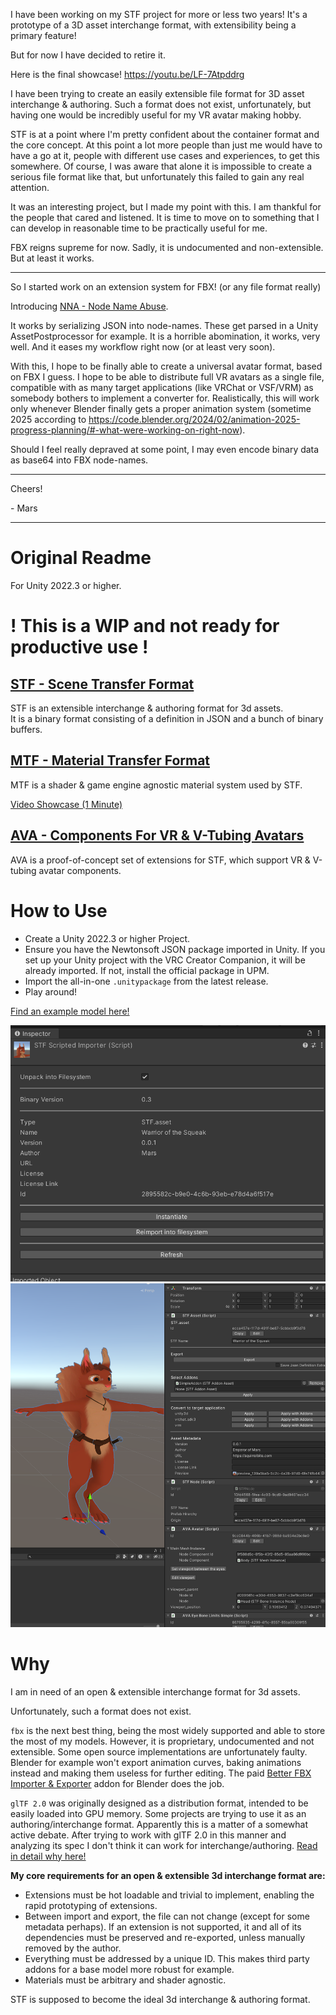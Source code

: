 I have been working on my STF project for more or less two years!
It's a prototype of a 3D asset interchange format, with extensibility being a primary feature!

But for now I have decided to retire it.

Here is the final showcase!
https://youtu.be/LF-7Atpddrg

I have been trying to create an easily extensible file format for 3D asset interchange & authoring.
Such a format does not exist, unfortunately, but having one would be incredibly useful for my VR avatar making hobby.

STF is at a point where I'm pretty confident about the container format and the core concept.
At this point a lot more people than just me would have to have a go at it, people with different use cases and experiences, to get this somewhere.
Of course, I was aware that alone it is impossible to create a serious file format like that, but unfortunately this failed to gain any real attention.

It was an interesting project, but I made my point with this.
I am thankful for the people that cared and listened.
It is time to move on to something that I can develop in reasonable time to be practically useful for me.

FBX reigns supreme for now. Sadly, it is undocumented and non-extensible. But at least it works.

---

So I started work on an extension system for FBX! (or any file format really)

Introducing [NNA - Node Name Abuse](https://github.com/emperorofmars/nna-unity).

It works by serializing JSON into node-names. These get parsed in a Unity AssetPostprocessor for example.
It is a horrible abomination, it works, very well. And it eases my workflow right now (or at least very soon).

With this, I hope to be finally able to create a universal avatar format, based on FBX I guess.
I hope to be able to distribute full VR avatars as a single file, compatible with as many target applications (like VRChat or VSF/VRM) as somebody bothers to implement a converter for.
Realistically, this will work only whenever Blender finally gets a proper animation system (sometime 2025 according to https://code.blender.org/2024/02/animation-2025-progress-planning/#-what-were-working-on-right-now).

Should I feel really depraved at some point, I may even encode binary data as base64 into FBX node-names.

---

Cheers!

\- Mars

---

# Original Readme

For Unity 2022.3 or higher.

# **! This is a WIP and not ready for productive use !**

## [STF - Scene Transfer Format](./STF/readme.md)
STF is an extensible interchange & authoring format for 3d assets.\
It is a binary format consisting of a definition in JSON and a bunch of binary buffers.

## [MTF - Material Transfer Format](./MTF/readme.md)
MTF is a shader & game engine agnostic material system used by STF.

[Video Showcase (1 Minute)](https://youtu.be/VJUYrmEb-WQ?si=HTr7UoJRZlGc0YfE)

## [AVA - Components For VR & V-Tubing Avatars](./AVA/readme.md)
AVA is a proof-of-concept set of extensions for STF, which support VR & V-tubing avatar components.

# How to Use
* Create a Unity 2022.3 or higher Project.
* Ensure you have the Newtonsoft JSON package imported in Unity. If you set up your Unity project with the VRC Creator Companion, it will be already imported. If not, install the official package in UPM.
* Import the all-in-one `.unitypackage` from the latest release.
* Play around!

[Find an example model here!](https://emperorofmars.itch.io/stf-avatar-showcase)

![Screenshot of an STF file's inspector in Unity.](./STF/Docs/Images/import_settings.png)
![Screenshot of an STF model with its authoring components shown in the Unity inspector.](./STF/Docs/Images/scene.png)

# Why
I am in need of an open & extensible interchange format for 3d assets.

Unfortunately, such a format does not exist.

`fbx` is the next best thing, being the most widely supported and able to store the most of my models.
However, it is proprietary, undocumented and not extensible. Some open source implementations are unfortunately faulty. Blender for example won't export animation curves, baking animations instead and making them useless for further editing. The paid [Better FBX Importer & Exporter](https://blendermarket.com/products/better-fbx-importer--exporter) addon for Blender does the job.

`glTF 2.0` was originally designed as a distribution format, intended to be easily loaded into GPU memory. Some projects are trying to use it as an authoring/interchange format. Apparently this is a matter of a somewhat active debate. After trying to work with glTF 2.0 in this manner and analyzing its spec I don't think it can work for interchange/authoring. [Read in detail why here!](./STF/Docs/gltf_doesnt_work_as_an_interchange_format.md)

**My core requirements for an open & extensible 3d interchange format are:**
* Extensions must be hot loadable and trivial to implement, enabling the rapid prototyping of extensions.
* Between import and export, the file can not change (except for some metadata perhaps). If an extension is not supported, it and all of its dependencies must be preserved and re-exported, unless manually removed by the author.
* Everything must be addressed by a unique ID. This makes third party addons for a base model more robust for example.
* Materials must be arbitrary and shader agnostic.

STF is supposed to become the ideal 3d interchange & authoring format.
